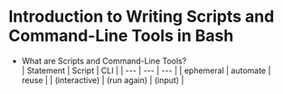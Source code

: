 # Introduction to Writing Scripts and Command-Line Tools in Bash
  
- What are Scripts and Command-Line Tools?  
| Statement | Script | CLI |
| --- | --- | --- | 
| ephemeral | automate | reuse |
| (interactive) | (run again) | (input) |